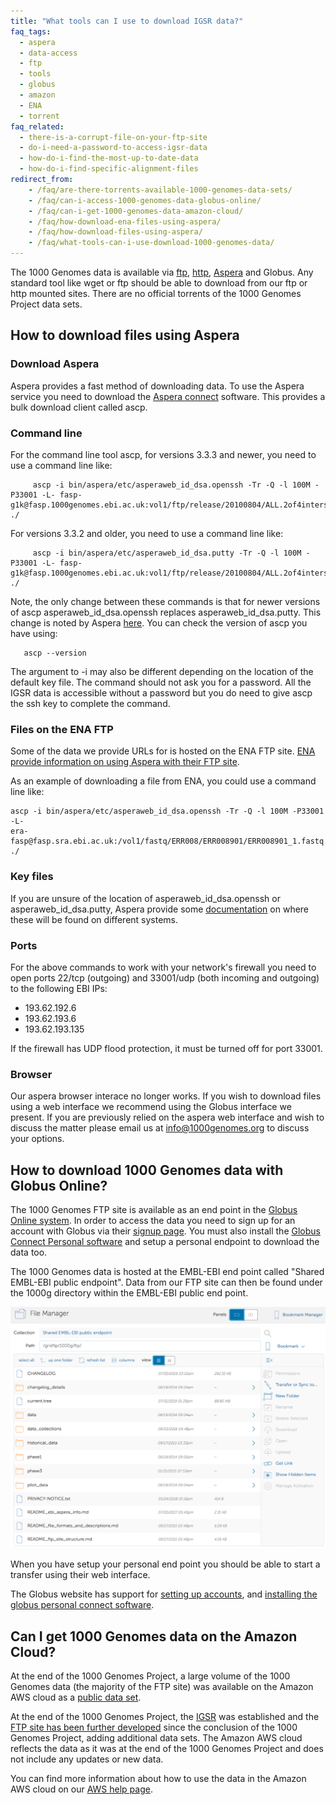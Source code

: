 ```yaml
---
title: "What tools can I use to download IGSR data?"
faq_tags:
  - aspera
  - data-access
  - ftp
  - tools
  - globus
  - amazon
  - ENA
  - torrent
faq_related:
  - there-is-a-corrupt-file-on-your-ftp-site
  - do-i-need-a-password-to-access-igsr-data
  - how-do-i-find-the-most-up-to-date-data
  - how-do-i-find-specific-alignment-files
redirect_from:
    - /faq/are-there-torrents-available-1000-genomes-data-sets/
    - /faq/can-i-access-1000-genomes-data-globus-online/
    - /faq/can-i-get-1000-genomes-data-amazon-cloud/
    - /faq/how-download-ena-files-using-aspera/
    - /faq/how-download-files-using-aspera/
    - /faq/what-tools-can-i-use-download-1000-genomes-data/
---
```


The 1000 Genomes data is available via [ftp](ftp://ftp.1000genomes.ebi.ac.uk/vol1/ftp/), [http](http://ftp.1000genomes.ebi.ac.uk/vol1/ftp/), [Aspera](/aspera) and Globus. Any standard tool like wget or ftp should be able to download from our ftp or http mounted sites. There are no official torrents of the 1000 Genomes Project data sets.

## How to download files using Aspera

### Download Aspera

Aspera provides a fast method of downloading data. To use the Aspera service you need to download the [Aspera connect](http://asperasoft.com/software/transfer-clients/connect-web-browser-plug-in/) software. This provides a bulk download client called ascp.

### Command line

For the command line tool ascp, for versions 3.3.3 and newer, you need to use a command line like:

         ascp -i bin/aspera/etc/asperaweb_id_dsa.openssh -Tr -Q -l 100M -P33001 -L- fasp-g1k@fasp.1000genomes.ebi.ac.uk:vol1/ftp/release/20100804/ALL.2of4intersection.20100804.genotypes.vcf.gz ./

For versions 3.3.2 and older, you need to use a command line like:

         ascp -i bin/aspera/etc/asperaweb_id_dsa.putty -Tr -Q -l 100M -P33001 -L- fasp-g1k@fasp.1000genomes.ebi.ac.uk:vol1/ftp/release/20100804/ALL.2of4intersection.20100804.genotypes.vcf.gz ./

Note, the only change between these commands is that for newer versions of ascp asperaweb_id_dsa.openssh replaces asperaweb_id_dsa.putty. This change is noted by Aspera [here](https://support.asperasoft.com/entries/38675468-Command-line-ascp-transfer-asking-for-a-passphrase-after-Connect-plugin-upgrade). You can check the version of ascp you have using:

       ascp --version

The argument to -i may also be different depending on the location of the default key file. The command should not ask you for a password. All the IGSR data is accessible without a password but you do need to give ascp the ssh key to complete the command.

### Files on the ENA FTP

Some of the data we provide URLs for is hosted on the ENA FTP site. [ENA provide information on using Aspera with their FTP site](https://www.ebi.ac.uk/ena/browse/read-download).

As an example of downloading a file from ENA, you could use a command line like:

    ascp -i bin/aspera/etc/asperaweb_id_dsa.openssh -Tr -Q -l 100M -P33001 -L- 
    era-fasp@fasp.sra.ebi.ac.uk:/vol1/fastq/ERR008/ERR008901/ERR008901_1.fastq.gz ./

### Key files

If you are unsure of the location of asperaweb_id_dsa.openssh or asperaweb_id_dsa.putty, Aspera provide some [documentation](https://support.asperasoft.com/hc/en-us/articles/216125898-Downloading-data-from-NCBI-via-the-command-line) on where these will be found on different systems.

### Ports

For the above commands to work with your network's firewall you need to open ports 22/tcp (outgoing) and 33001/udp (both incoming and outgoing) to the following EBI IPs:

- 193.62.192.6
- 193.62.193.6
- 193.62.193.135

If the firewall has UDP flood protection, it must be turned off for port 33001.

### Browser

Our aspera browser interace no longer works. If you wish to download files using a web interface we recommend using the Globus interface we present. If you are previously relied on the aspera web interface and wish to discuss the matter please email us at [info@1000genomes.org](mailto:info@1000genomes.org) to discuss your options. 


## How to download 1000 Genomes data with Globus Online?

The 1000 Genomes FTP site is available as an end point in the [Globus Online system](https://www.globus.org/).  In order to access the data you need to sign up for an account with Globus via their [signup page](https://www.globus.org/SignUp). You must also install the [Globus Connect Personal software](https://support.globus.org/entries/24044351) and setup a personal endpoint to download the data too.

The 1000 Genomes data is hosted at the EMBL-EBI end point called "Shared EMBL-EBI public endpoint". Data from our FTP site can then be found under the 1000g directory within the EMBL-EBI public end point.

![screen_shot](/sites/1000genomes.org/files/documents/globus_screenshot_20190812.png)

When you have setup your personal end point you should be able to start a transfer using their web interface.

The Globus website has support for [setting up accounts](https://support.globus.org/entries/23583857-Sign-Up-and-Transfer-Files-with-Globus-Online), and [installing the globus personal connect software](https://support.globus.org/forums/22130516-Globus-Connect-Personal).

## Can I get 1000 Genomes data on the Amazon Cloud?

At the end of the 1000 Genomes Project, a large volume of the 1000 Genomes data (the majority of the FTP site) was available on the Amazon AWS cloud as a [public data set](http://aws.amazon.com/datasets/4383).

At the end of the 1000 Genomes Project, the [IGSR](/about) was established and the [FTP site has been further developed](/announcements/our-plan-rearrange-1000-genomes-ftp-site-2015-09-07/) since the conclusion of the 1000 Genomes Project, adding additional data sets. The Amazon AWS cloud reflects the data as it was at the end of the 1000 Genomes Project and does not include any updates or new data.

You can find more information about how to use the data in the Amazon AWS cloud on our [AWS help page](/using-1000-genomes-data-amazon-web-service-cloud).

